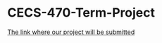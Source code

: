 # CECS-470-Term-Project
[The link where our project will be submitted](http://web.csulb.edu/~013340442/beachlaunch/index.html#)
